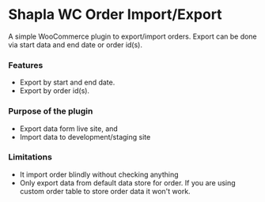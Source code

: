 # Shapla WC Order Import/Export

A simple WooCommerce plugin to export/import orders. Export can be done via start data and end date or order id(s).

### Features

* Export by start and end date.
* Export by order id(s).

### Purpose of the plugin

* Export data form live site, and
* Import data to development/staging site

### Limitations

* It import order blindly without checking anything
* Only export data from default data store for order. If you are using custom order table to store order data it won't
  work.

